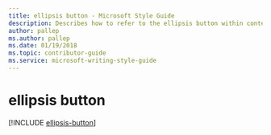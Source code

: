 ```yaml
---
title: ellipsis button - Microsoft Style Guide
description: Describes how to refer to the ellipsis button within content and provides a graphic and description of the ellipsis button.
author: pallep
ms.author: pallep
ms.date: 01/19/2018
ms.topic: contributor-guide
ms.service: microsoft-writing-style-guide
---
```


# ellipsis button

[!INCLUDE [ellipsis-button](~/../includes/ellipsis-button.md)]
